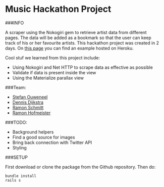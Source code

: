 # Music Hackathon Project

###INFO

A scraper using the Nokogiri gem to retrieve artist data from different pages. The data will be added as a bookmark so that the user can keep track of his or her favourite artists. This hackathon project was created in 2 days. On [this page](https://intense-basin-22468.herokuapp.com/) you can find an example hosted on Heroku.

Cool stuf we learned from this project include:
- Using Nokogiri and Net HTTP to scrape data as effective as possible
- Validate if data is present inside the view
- Using the Materialize parallax view


###Team:
- [Stefan Ouweneel](https://github.com/Stefanouweneel)
- [Dennis Dijkstra](https://github.com/dennisdijkstra)
- [Ramon Schmitt](https://github.com/RamonSchmitt)
- [Ramon Hofmeister](https://github.com/ramonavic)

###TODO:

- Background helpers
- Find a good source for images
- Bring back connection with Twitter API
- Styling

###SETUP

First download or clone the package from the Github repository.
Then do:

```
bundle install
rails s
```


